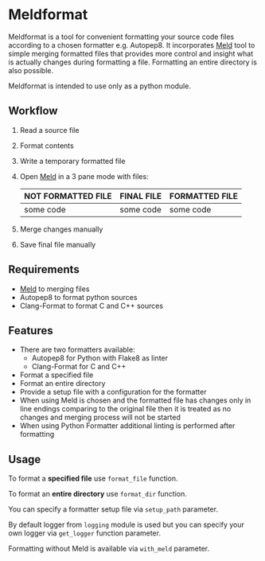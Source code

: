 # Meldformat

Meldformat is a tool for convenient formatting your source code files according to a chosen formatter e.g. Autopep8. It incorporates [Meld](http://meldmerge.org/) tool to simple merging formatted files that provides more control and insight what is actually changes during formatting a file. Formatting an entire directory is also possible.

Meldformat is intended to use only as a python module.

## Workflow

1. Read a source file

2. Format contents

3. Write a temporary formatted file

4. Open [Meld](http://meldmerge.org/) in a 3 pane mode with files:

   | NOT FORMATTED FILE | FINAL FILE | FORMATTED FILE |
   | ------------------ | ---------- | -------------- |
   | some code          | some code  | some code      |


5. Merge changes manually

6. Save final file manually


## Requirements

- [Meld](http://meldmerge.org/) to merging files
- Autopep8 to format python sources
- Clang-Format to format C and C++ sources

## Features

- There are two formatters available:
  - Autopep8 for Python with Flake8 as linter
  - Clang-Format for C and C++
- Format a specified file
- Format an entire directory
- Provide a setup file with a configuration for the formatter
- When using Meld is chosen and the formatted file has changes only in line endings comparing to the original file then it is treated as no changes and merging process will not be started
- When using Python Formatter additional linting is performed after formatting

## Usage

To format a **specified file** use `format_file` function.

To format an **entire directory** use `format_dir` function.

You can specify a formatter setup file via `setup_path` parameter.

By default logger from `logging` module is used but you can specify your own logger via `get_logger` function parameter.

Formatting without Meld is available via `with_meld` parameter.

